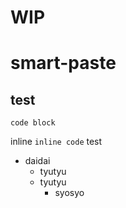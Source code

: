 # WIP
# smart-paste
## test
```
code block
```

inline `inline code` test

* daidai
    * tyutyu
    * tyutyu
        * syosyo
